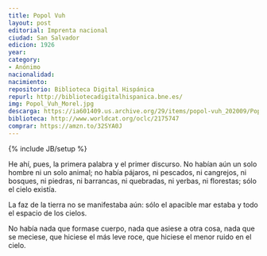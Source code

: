 ```yaml
---
title: Popol Vuh
layout: post
editorial: Imprenta nacional
ciudad: San Salvador
edicion: 1926
year:
category: 
- Anónimo
nacionalidad: 
nacimiento: 
repositorio: Biblioteca Digital Hispánica
repurl: http://bibliotecadigitalhispanica.bne.es/
img: Popol_Vuh_Morel.jpg
descarga: https://ia601409.us.archive.org/29/items/popol-vuh_202009/Popol_Vuh.pdf
biblioteca: http://www.worldcat.org/oclc/2175747
comprar: https://amzn.to/32SYA0J
---
```

{% include JB/setup %}

He ahí, pues, la primera palabra y el primer discurso. No habían aún un solo hombre ni un solo animal; no había pájaros, ni pescados, ni cangrejos, ni bosques, ni piedras, ni barrancas, ni quebradas, ni yerbas, ni florestas; sólo el cielo existía. 
 
La faz de la tierra no se manifestaba aún: sólo el apacible mar estaba y todo el espacio de los cielos. 
 
No había nada que formase cuerpo, nada que asiese a otra cosa, nada que se meciese, que hiciese el más leve roce, que hiciese el menor ruido en el cielo.
